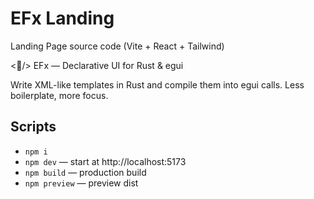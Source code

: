 # EFx Landing

Landing Page source code (Vite + React + Tailwind)

<🦀/> EFx — Declarative UI for Rust & egui

Write XML-like templates in Rust and compile them into egui calls. Less boilerplate, more focus.

## Scripts
- `npm i`
- `npm dev` — start at http://localhost:5173
- `npm build` — production build
- `npm preview` — preview dist
